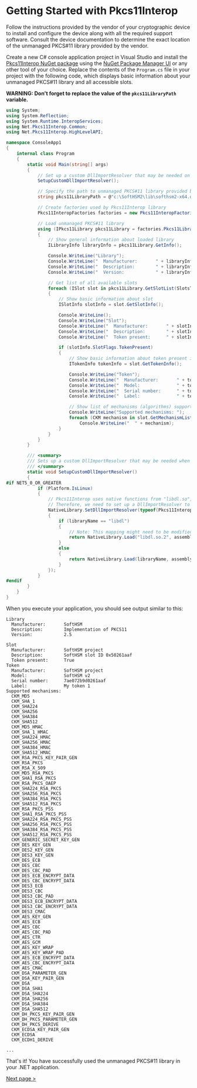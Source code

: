 # Getting Started with Pkcs11Interop

Follow the instructions provided by the vendor of your cryptographic device to install and configure the device along with all the required support software. Consult the device documentation to determine the exact location of the unmanaged PKCS#11 library provided by the vendor.

Create a new C# console application project in Visual Studio and install the [Pkcs11Interop NuGet package](https://www.nuget.org/packages/Pkcs11Interop/) using the [NuGet Package Manager UI](https://docs.microsoft.com/en-us/nuget/tools/package-manager-ui#finding-and-installing-a-package) or any other tool of your choice. Replace the contents of the `Program.cs` file in your project with the following code, which displays basic information about your unmanaged PKCS#11 library and all accessible slots.

**WARNING: Don't forget to replace the value of the `pkcs11LibraryPath` variable.**

```csharp
using System;
using System.Reflection;
using System.Runtime.InteropServices;
using Net.Pkcs11Interop.Common;
using Net.Pkcs11Interop.HighLevelAPI;

namespace ConsoleApp1
{
    internal class Program
    {
        static void Main(string[] args)
        {
            // Set up a custom DllImportResolver that may be needed on some Linux distributions
            SetupCustomDllImportResolver();

            // Specify the path to unmanaged PKCS#11 library provided by the cryptographic device vendor
            string pkcs11LibraryPath = @"c:\SoftHSM2\lib\softhsm2-x64.dll";

            // Create factories used by Pkcs11Interop library
            Pkcs11InteropFactories factories = new Pkcs11InteropFactories();

            // Load unmanaged PKCS#11 library
            using (IPkcs11Library pkcs11Library = factories.Pkcs11LibraryFactory.LoadPkcs11Library(factories, pkcs11LibraryPath, AppType.MultiThreaded))
            {
                // Show general information about loaded library
                ILibraryInfo libraryInfo = pkcs11Library.GetInfo();

                Console.WriteLine("Library");
                Console.WriteLine("  Manufacturer:       " + libraryInfo.ManufacturerId);
                Console.WriteLine("  Description:        " + libraryInfo.LibraryDescription);
                Console.WriteLine("  Version:            " + libraryInfo.LibraryVersion);

                // Get list of all available slots
                foreach (ISlot slot in pkcs11Library.GetSlotList(SlotsType.WithOrWithoutTokenPresent))
                {
                    // Show basic information about slot
                    ISlotInfo slotInfo = slot.GetSlotInfo();

                    Console.WriteLine();
                    Console.WriteLine("Slot");
                    Console.WriteLine("  Manufacturer:       " + slotInfo.ManufacturerId);
                    Console.WriteLine("  Description:        " + slotInfo.SlotDescription);
                    Console.WriteLine("  Token present:      " + slotInfo.SlotFlags.TokenPresent);

                    if (slotInfo.SlotFlags.TokenPresent)
                    {
                        // Show basic information about token present in the slot
                        ITokenInfo tokenInfo = slot.GetTokenInfo();

                        Console.WriteLine("Token");
                        Console.WriteLine("  Manufacturer:       " + tokenInfo.ManufacturerId);
                        Console.WriteLine("  Model:              " + tokenInfo.Model);
                        Console.WriteLine("  Serial number:      " + tokenInfo.SerialNumber);
                        Console.WriteLine("  Label:              " + tokenInfo.Label);

                        // Show list of mechanisms (algorithms) supported by the token
                        Console.WriteLine("Supported mechanisms: ");
                        foreach (CKM mechanism in slot.GetMechanismList())
                            Console.WriteLine("  " + mechanism);
                    }
                }
            }
        }

        /// <summary>
        /// Sets up a custom DllImportResolver that may be needed when Pkcs11Interop is running on Linux with .NET 5 or later
        /// </summary>
        static void SetupCustomDllImportResolver()
        {
#if NET5_0_OR_GREATER
            if (Platform.IsLinux)
            {
                // Pkcs11Interop uses native functions from "libdl.so", but Ubuntu 22.04 and possibly also other distros have "libdl.so.2".
                // Therefore, we need to set up a DllImportResolver to remap "libdl" to "libdl.so.2".
                NativeLibrary.SetDllImportResolver(typeof(Pkcs11InteropFactories).Assembly, (libraryName, assembly, dllImportSearchPath) =>
                {
                    if (libraryName == "libdl")
                    {
                        // Note: This mapping might need to be modified if your distribution uses a different version of libdl.
                        return NativeLibrary.Load("libdl.so.2", assembly, dllImportSearchPath);
                    }
                    else
                    {
                        return NativeLibrary.Load(libraryName, assembly, dllImportSearchPath);
                    }
                });
            }
#endif
        }
    }
}
```

When you execute your application, you should see output similar to this:

```
Library
  Manufacturer:       SoftHSM
  Description:        Implementation of PKCS11
  Version:            2.5

Slot
  Manufacturer:       SoftHSM project
  Description:        SoftHSM slot ID 0x50261aaf
  Token present:      True
Token
  Manufacturer:       SoftHSM project
  Model:              SoftHSM v2
  Serial number:      7ae072b9d0261aaf
  Label:              My token 1
Supported mechanisms:
  CKM_MD5
  CKM_SHA_1
  CKM_SHA224
  CKM_SHA256
  CKM_SHA384
  CKM_SHA512
  CKM_MD5_HMAC
  CKM_SHA_1_HMAC
  CKM_SHA224_HMAC
  CKM_SHA256_HMAC
  CKM_SHA384_HMAC
  CKM_SHA512_HMAC
  CKM_RSA_PKCS_KEY_PAIR_GEN
  CKM_RSA_PKCS
  CKM_RSA_X_509
  CKM_MD5_RSA_PKCS
  CKM_SHA1_RSA_PKCS
  CKM_RSA_PKCS_OAEP
  CKM_SHA224_RSA_PKCS
  CKM_SHA256_RSA_PKCS
  CKM_SHA384_RSA_PKCS
  CKM_SHA512_RSA_PKCS
  CKM_RSA_PKCS_PSS
  CKM_SHA1_RSA_PKCS_PSS
  CKM_SHA224_RSA_PKCS_PSS
  CKM_SHA256_RSA_PKCS_PSS
  CKM_SHA384_RSA_PKCS_PSS
  CKM_SHA512_RSA_PKCS_PSS
  CKM_GENERIC_SECRET_KEY_GEN
  CKM_DES_KEY_GEN
  CKM_DES2_KEY_GEN
  CKM_DES3_KEY_GEN
  CKM_DES_ECB
  CKM_DES_CBC
  CKM_DES_CBC_PAD
  CKM_DES_ECB_ENCRYPT_DATA
  CKM_DES_CBC_ENCRYPT_DATA
  CKM_DES3_ECB
  CKM_DES3_CBC
  CKM_DES3_CBC_PAD
  CKM_DES3_ECB_ENCRYPT_DATA
  CKM_DES3_CBC_ENCRYPT_DATA
  CKM_DES3_CMAC
  CKM_AES_KEY_GEN
  CKM_AES_ECB
  CKM_AES_CBC
  CKM_AES_CBC_PAD
  CKM_AES_CTR
  CKM_AES_GCM
  CKM_AES_KEY_WRAP
  CKM_AES_KEY_WRAP_PAD
  CKM_AES_ECB_ENCRYPT_DATA
  CKM_AES_CBC_ENCRYPT_DATA
  CKM_AES_CMAC
  CKM_DSA_PARAMETER_GEN
  CKM_DSA_KEY_PAIR_GEN
  CKM_DSA
  CKM_DSA_SHA1
  CKM_DSA_SHA224
  CKM_DSA_SHA256
  CKM_DSA_SHA384
  CKM_DSA_SHA512
  CKM_DH_PKCS_KEY_PAIR_GEN
  CKM_DH_PKCS_PARAMETER_GEN
  CKM_DH_PKCS_DERIVE
  CKM_ECDSA_KEY_PAIR_GEN
  CKM_ECDSA
  CKM_ECDH1_DERIVE

...
```

That's it! You have successfully used the unmanaged PKCS#11 library in your .NET application.

[Next page >](04_CODE_SAMPLES.md)